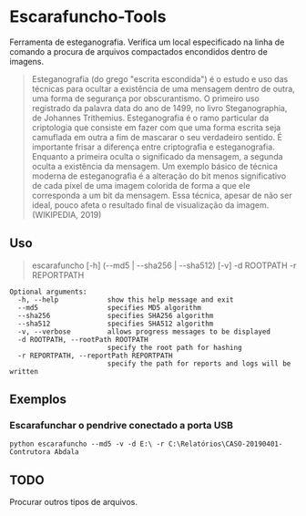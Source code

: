 # Escarafuncho-Tools
Ferramenta de esteganografia. Verifica um local especificado na linha de comando a procura de arquivos compactados encondidos dentro de imagens.

>Esteganografia (do grego "escrita escondida") é o estudo e uso das técnicas para ocultar a existência de uma mensagem dentro de outra, uma forma de segurança por obscurantismo. O primeiro uso registrado da palavra data do ano de 1499, no livro Steganographia, de Johannes Trithemius.
Esteganografia é o ramo particular da criptologia que consiste em fazer com que uma forma escrita seja camuflada em outra a fim de mascarar o seu verdadeiro sentido. É importante frisar a diferença entre criptografia e esteganografia. Enquanto a primeira oculta o significado da mensagem, a segunda oculta a existência da mensagem.
Um exemplo básico de técnica moderna de esteganografia é a alteração do bit menos significativo de cada pixel de uma imagem colorida de forma a que ele corresponda a um bit da mensagem. Essa técnica, apesar de não ser ideal, pouco afeta o resultado final de visualização da imagem. (WIKIPEDIA, 2019)


## Uso

>escarafuncho [-h] (--md5 | --sha256 | --sha512) [-v] -d ROOTPATH -r REPORTPATH


```
Optional arguments:
  -h, --help            show this help message and exit
  --md5                 specifies MD5 algorithm
  --sha256              specifies SHA256 algorithm
  --sha512              specifies SHA512 algorithm
  -v, --verbose         allows progress messages to be displayed
  -d ROOTPATH, --rootPath ROOTPATH
                        specify the root path for hashing
  -r REPORTPATH, --reportPath REPORTPATH
                        specify the path for reports and logs will be written
```
## Exemplos
### Escarafunchar o pendrive conectado a porta USB

```
python escarafuncho --md5 -v -d E:\ -r C:\Relatórios\CASO-20190401-Contrutora Abdala

```

## TODO
Procurar outros tipos de arquivos.
